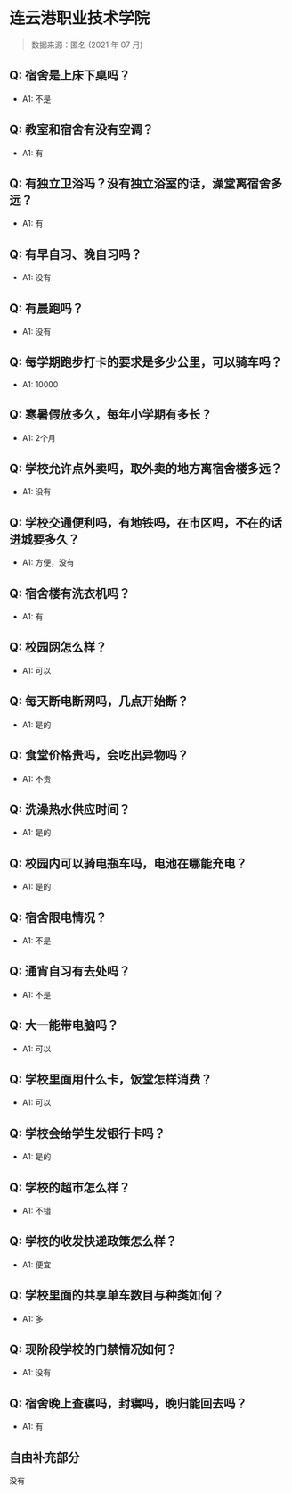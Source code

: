 # 连云港职业技术学院

> 数据来源：匿名 (2021 年 07 月)

## Q: 宿舍是上床下桌吗？

- A1: 不是

## Q: 教室和宿舍有没有空调？

- A1: 有

## Q: 有独立卫浴吗？没有独立浴室的话，澡堂离宿舍多远？

- A1: 有

## Q: 有早自习、晚自习吗？

- A1: 没有

## Q: 有晨跑吗？

- A1: 没有

## Q: 每学期跑步打卡的要求是多少公里，可以骑车吗？

- A1: 10000

## Q: 寒暑假放多久，每年小学期有多长？

- A1: 2个月

## Q: 学校允许点外卖吗，取外卖的地方离宿舍楼多远？

- A1: 没有

## Q: 学校交通便利吗，有地铁吗，在市区吗，不在的话进城要多久？

- A1: 方便，没有

## Q: 宿舍楼有洗衣机吗？

- A1: 有

## Q: 校园网怎么样？

- A1: 可以

## Q: 每天断电断网吗，几点开始断？

- A1: 是的

## Q: 食堂价格贵吗，会吃出异物吗？

- A1: 不贵

## Q: 洗澡热水供应时间？

- A1: 是的

## Q: 校园内可以骑电瓶车吗，电池在哪能充电？

- A1: 是的

## Q: 宿舍限电情况？

- A1: 不是

## Q: 通宵自习有去处吗？

- A1: 不是

## Q: 大一能带电脑吗？

- A1: 可以

## Q: 学校里面用什么卡，饭堂怎样消费？

- A1: 可以

## Q: 学校会给学生发银行卡吗？

- A1: 是的

## Q: 学校的超市怎么样？

- A1: 不错

## Q: 学校的收发快递政策怎么样？

- A1: 便宜

## Q: 学校里面的共享单车数目与种类如何？

- A1: 多

## Q: 现阶段学校的门禁情况如何？

- A1: 没有

## Q: 宿舍晚上查寝吗，封寝吗，晚归能回去吗？

- A1: 有

## 自由补充部分

没有